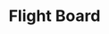 ---
description: 全世界机场的航班起飞到达信息，非常实用，界面也不错。
layout: post
results:
- primaryGenreName: Travel
  version: '1.0'
  artworkUrl100: http://a1409.phobos.apple.com/us/r30/Purple/v4/b8/d4/6c/b8d46c65-d5c8-fc0c-8beb-e3e4abd23b60/mzl.cosyqsic.png
  trackViewUrl: https://itunes.apple.com/cn/app/flight-board/id690568297?mt=8&uo=4
  artworkUrl60: http://a545.phobos.apple.com/us/r30/Purple/v4/10/9f/53/109f5359-6741-e058-5373-9057745113fa/Icon.png
  sellerName: International Airport Flight Track Technologies B.V.
  supportedDevices:
  - iPodTouchFifthGen
  - iPadFourthGen4G
  - iPadFourthGen
  - iPhone5c
  - iPhone5
  - iPadMini
  - iPhone-3GS
  - iPodTouchourthGen
  - iPadThirdGen4G
  - iPad23G
  - iPhone4S
  - iPadMini4G
  - iPhone4
  - iPadThirdGen
  - iPhone5s
  - iPad2Wifi
  genres:
  - 旅行
  - 工具
  trackName: Flight Board
  description: 'Turn your iPhone or iPad into the Arrivals and Departures
    board for any airport in the world! Just select your favorite airport
    and Flight Board gives you arrivals and departures in real-time.


    • Covers over 3,000 airports and 1,400 airlines worldwide

    • Optimized for tablet screens

    • Updated every 5 minutes

    • See the real-time status for any flight

    • Instantly narrow results via an exceptional search interface.

    • Quickly switch between Departures and Arrivals boards

    • Easily share flight info with friends and family via Twitter, Facebook,
    SMS and email'
  price: 0
  trackId: 690568297
  releaseDate: '2013-09-12T10:57:05Z'
  screenshotUrls:
  - http://a2.mzstatic.com/us/r30/Purple/v4/94/8d/c2/948dc263-6c64-1e25-c9ee-e8179a04939d/screen1136x1136.jpeg
  - http://a1.mzstatic.com/us/r30/Purple6/v4/e0/63/d3/e063d34c-50f0-d846-2c04-230c33a04172/screen1136x1136.jpeg
  - http://a5.mzstatic.com/us/r30/Purple4/v4/a5/06/15/a50615f5-620e-32b1-46e6-d890f9396145/screen1136x1136.jpeg
  - http://a2.mzstatic.com/us/r30/Purple/v4/5a/9f/6f/5a9f6fc3-6f0d-aaab-975b-244abfe0383a/screen1136x1136.jpeg
  - http://a4.mzstatic.com/us/r30/Purple4/v4/b3/f5/1f/b3f51f75-fe3a-73d5-2674-cec1c3860cb8/screen1136x1136.jpeg
  artistViewUrl: https://itunes.apple.com/cn/artist/international-airport-flight/id690568300?uo=4
  primaryGenreId: 6003
  kind: software
  fileSizeBytes: '10809200'
  bundleId: com.iaftt.flightboardpro
  trackContentRating: 4+
  artistName: International Airport Flight Track Booking Technologies
  trackCensoredName: Flight Board
  isGameCenterEnabled: false
  contentAdvisoryRating: 4+
  languageCodesISO2A:
  - EN
  features:
  - iosUniversal
  wrapperType: software
  artworkUrl512: http://a1409.phobos.apple.com/us/r30/Purple/v4/b8/d4/6c/b8d46c65-d5c8-fc0c-8beb-e3e4abd23b60/mzl.cosyqsic.png
  formattedPrice: 免费
  artistId: 690568300
  genreIds:
  - '6003'
  - '6002'
  currency: CNY
  ipadScreenshotUrls:
  - http://a2.mzstatic.com/us/r30/Purple4/v4/5e/f8/c7/5ef8c7e5-5119-168b-87a4-a0bdbfe3c2db/screen480x480.jpeg
  - http://a5.mzstatic.com/us/r30/Purple4/v4/2f/af/98/2faf980f-d6cc-e88c-9994-532ed1c3d6a1/screen480x480.jpeg
  - http://a3.mzstatic.com/us/r30/Purple4/v4/b4/39/37/b4393797-79e0-41a9-74a0-799ae7fdc195/screen480x480.jpeg
  - http://a1.mzstatic.com/us/r30/Purple/v4/6d/50/4f/6d504f31-e44f-d0ad-34d5-7145487d7116/screen480x480.jpeg
category: 旅行
tags: tag1
resultCount: 1
title: Flight Board

---